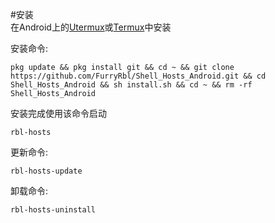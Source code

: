 #安装  
在Android上的[Utermux](https://github.com/hanxinhao000/Termux-app-UpgradedVersion/)或[Termux](https://github.com/termux/)中安装  
  
安装命令:  
````shell
pkg update && pkg install git && cd ~ && git clone https://github.com/FurryRbl/Shell_Hosts_Android.git && cd  Shell_Hosts_Android && sh install.sh && cd ~ && rm -rf Shell_Hosts_Android
````
安装完成使用该命令启动  
````shell
rbl-hosts
````  
  
更新命令:  
````shell
rbl-hosts-update
````  
  
卸载命令:  
````shell
rbl-hosts-uninstall
````